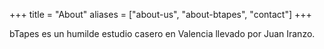+++
title = "About"
aliases = ["about-us", "about-btapes", "contact"]
+++

bTapes es un humilde estudio casero en Valencia llevado por Juan Iranzo.